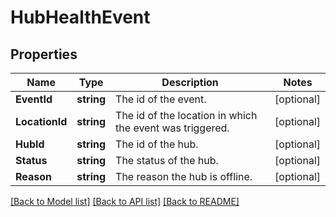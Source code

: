# HubHealthEvent

## Properties

Name | Type | Description | Notes
------------ | ------------- | ------------- | -------------
**EventId** | **string** | The id of the event. | [optional] 
**LocationId** | **string** | The id of the location in which the event was triggered. | [optional] 
**HubId** | **string** | The id of the hub. | [optional] 
**Status** | **string** | The status of the hub.  | [optional] 
**Reason** | **string** | The reason the hub is offline.  | [optional] 

[[Back to Model list]](../README.md#documentation-for-models) [[Back to API list]](../README.md#documentation-for-api-endpoints) [[Back to README]](../README.md)


